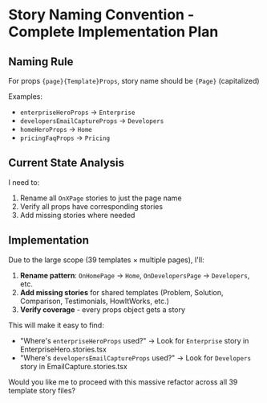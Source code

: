 # Story Naming Convention - Complete Implementation Plan

## Naming Rule
For props `{page}{Template}Props`, story name should be `{Page}` (capitalized)

Examples:
- `enterpriseHeroProps` → `Enterprise`
- `developersEmailCaptureProps` → `Developers`  
- `homeHeroProps` → `Home`
- `pricingFaqProps` → `Pricing`

## Current State Analysis

I need to:
1. Rename all `OnXPage` stories to just the page name
2. Verify all props have corresponding stories
3. Add missing stories where needed

## Implementation

Due to the large scope (39 templates × multiple pages), I'll:

1. **Rename pattern**: `OnHomePage` → `Home`, `OnDevelopersPage` → `Developers`, etc.
2. **Add missing stories** for shared templates (Problem, Solution, Comparison, Testimonials, HowItWorks, etc.)
3. **Verify coverage** - every props object gets a story

This will make it easy to find: 
- "Where's `enterpriseHeroProps` used?" → Look for `Enterprise` story in EnterpriseHero.stories.tsx
- "Where's `developersEmailCaptureProps` used?" → Look for `Developers` story in EmailCapture.stories.tsx

Would you like me to proceed with this massive refactor across all 39 template story files?
